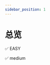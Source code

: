 ```yaml
---
sidebar_position: 1
---
```


# 总览

✅ EASY

<!-- 1. [相交链表](./intersectionLinkList/index.mdx)
2. [反转链表](./reverseLinkList/index.mdx) -->


<!-- 1. [intersection LinkList](./intersectionLinkList/)
1. [Reverse LinkList](./src/LinkList/reverseLinkList/) 
2. [Merge Two LinkList](./src/LinkList/mergeTwoLinkList/)
3. [Cycle LinkList](./src/LinkList/circleLinkList/)
4. [middle of LinkList](./middleLinkList/)
5. [reverse print LinkList](./reversePrintLinkList/)
6. [delete LinkList node](./deleteNodeLinkList/)
7. [Partition LinkList](./src/LinkList/partitionLInkList/)
8. [is Palindrome LinkList](./palindromeLinkList/)
9.  [Remove nth node From end LinkList](./src/LinkList/removeNthFromEnd/)
10. [Remove duplicate from sorted LinkList](./src/LinkList/removeDuplicateSorted/)
11. [remove duplicate unSortable linkList](./removeDuplicateUnSorted/)
12. [kth node from end of LinkList](./kthNodeLinkList/)
13. [delete middle node of LinkList](./deleteMiddleNode/)
14. [biNode]()
15. [design Hash Map use LinkList]()
16. [design Hash Set use LinkList]()
17. [convert binary linkList to integer](./getDecimalValue/) -->


✅ medium

<!-- 1. [两数相加](./addTwoNumber/index.mdx) -->
